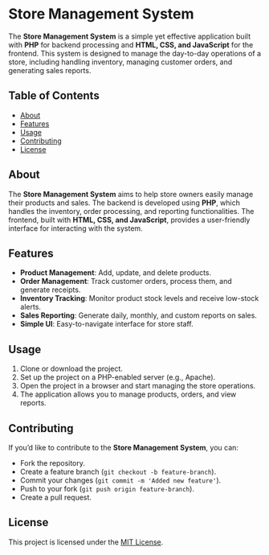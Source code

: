 # Store Management System

The **Store Management System** is a simple yet effective application built with **PHP** for backend processing and **HTML, CSS, and JavaScript** for the frontend. This system is designed to manage the day-to-day operations of a store, including handling inventory, managing customer orders, and generating sales reports.

## Table of Contents
- [About](#about)
- [Features](#features)
- [Usage](#usage)
- [Contributing](#contributing)
- [License](#license)

## About

The **Store Management System** aims to help store owners easily manage their products and sales. The backend is developed using **PHP**, which handles the inventory, order processing, and reporting functionalities. The frontend, built with **HTML, CSS, and JavaScript**, provides a user-friendly interface for interacting with the system.

## Features

- **Product Management**: Add, update, and delete products.
- **Order Management**: Track customer orders, process them, and generate receipts.
- **Inventory Tracking**: Monitor product stock levels and receive low-stock alerts.
- **Sales Reporting**: Generate daily, monthly, and custom reports on sales.
- **Simple UI**: Easy-to-navigate interface for store staff.

## Usage

1. Clone or download the project.
2. Set up the project on a PHP-enabled server (e.g., Apache).
3. Open the project in a browser and start managing the store operations.
4. The application allows you to manage products, orders, and view reports.

## Contributing

If you’d like to contribute to the **Store Management System**, you can:
- Fork the repository.
- Create a feature branch (`git checkout -b feature-branch`).
- Commit your changes (`git commit -m 'Added new feature'`).
- Push to your fork (`git push origin feature-branch`).
- Create a pull request.

## License

This project is licensed under the [MIT License](LICENSE).
